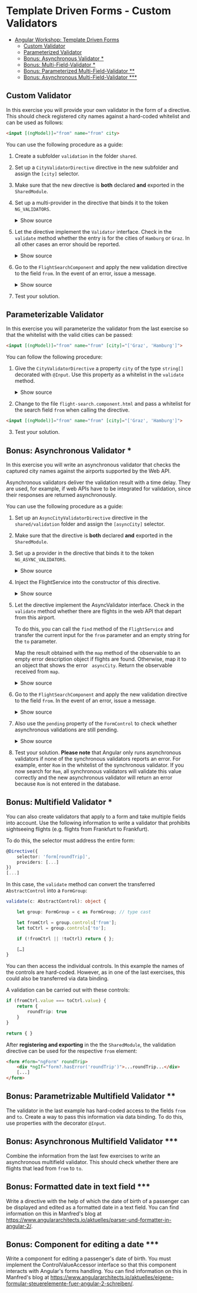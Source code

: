 # Template Driven Forms - Custom Validators

- [Angular Workshop: Template Driven Forms](#angular-workshop-template-driven-forms)
  - [Custom Validator](#custom-validator)
  - [Parameterized Validator](#parameterized-validator)
  - [Bonus: Asynchronous Validator *](#bonus-asynchronous-validator-)
  - [Bonus: Multi-Field-Validator *](#bonus-multi-field-validator-)
  - [Bonus: Parameterized Multi-Field-Validator **](#bonus-parameterized-multi-field-validator-)
  - [Bonus: Asynchronous Multi-Field-Validator ***](#bonus-asynchronous-multi-field-validator-)

## Custom Validator

In this exercise you will provide your own validator in the form of a directive. This should check registered city names against a hard-coded whitelist and can be used as follows:

```html
<input [(ngModel)]="from" name="from" city>
```

You can use the following procedure as a guide:

1. Create a subfolder ``validation`` in the folder ``shared``.

2. Set up a ``CityValidatorDirective`` directive in the new subfolder and assign the ``[city]`` selector.

3. Make sure that the new directive is **both** declared **and** exported in the ``SharedModule``.

4. Set up a multi-provider in the directive that binds it to the token ``NG_VALIDATORS``.

    <details>
    <summary>Show source</summary>
    <p>

    ```TypeScript
    @Directive({
        selector: '[city]',
        providers: [{
            provide: NG_VALIDATORS,
            useExisting: CityValidatorDirective,
            multi: true
        }]
    })
    export class CityValidatorDirective {
        [...]
    }    
    ```

    </p>
    </details>

5. Let the directive implement the ``Validator`` interface. Check in the ``validate`` method whether the entry is for the cities of ``Hamburg`` or ``Graz``. In all other cases an error should be reported.

    <details>
    <summary>Show source</summary>
    <p>

    ```TypeScript
    @Directive({
    ...
    })
    export class CityValidatorDirective implements Validator {

        validate(c: AbstractControl): ValidationErrors | null {
            const validCities: string[] = ['Hamburg', 'Graz'];
            if (c.value && validCities.indexOf(c.value) === -1) {
                return {
                    city: {
                        actualValue: c.value,
                        validCities: validCities
                    }
                }
            }
            return null;
        }

    }
    ```

    </p>
    </details>

6. Go to the ``FlightSearchComponent`` and apply the new validation directive to the field ``from``. In the event of an error, issue a message.

    <details>
    <summary>Show source</summary>
    <p>

    ```html
    <input name="from" [(ngModel)]="from"
           required		
           minlength="3"		
           maxlength="15"		
           pattern="[a-zA-Z ]*"
           city>
    [...]
    <div *ngIf="form?.controls['from']?.hasError('city')">
        ... city ...
    </div>
    [...]
    ```

    </p>
    </details>

7. Test your solution.

## Parameterizable Validator

In this exercise you will parameterize the validator from the last exercise so that the whitelist with the valid cities can be passed:

```html
<input [(ngModel)]="from" name="from" [city]="['Graz', 'Hamburg']">
```

You can follow the following procedure:

1. Give the ``CityValidatorDirective`` a property ``city`` of the type ``string[]`` decorated with ``@Input``. Use this property as a whitelist in the ``validate`` method.

    <details>
    <summary>Show source</summary>
    <p>

    ```TypeScript
    @Directive({
    ...
    })
    export class CityValidatorDirective implements Validator {

        @Input() city: string[];

        validate(c: AbstractControl): ValidationErrors | null {
            if (c.value && this.city.indexOf(c.value) === -1) {
                return {
                    city: {
                        actualCity: c.value,
                        validCities: this.city
                    }
                }
            }
            return { };
        }
    }    
    ```

    </p>
    </details>

2. Change to the file ``flight-search.component.html`` and pass a whitelist for the search field ``from`` when calling the directive.

```html
<input [(ngModel)]="from" name="from" [city]="['Graz', 'Hamburg']">
```

3. Test your solution.

## Bonus: Asynchronous Validator *

In this exercise you will write an asynchronous validator that checks the captured city names against the airports supported by the Web API.

Asynchronous validators deliver the validation result with a time delay. They are used, for example, if web APIs have to be integrated for validation, since their responses are returned asynchronously.

You can use the following procedure as a guide:

1. Set up an ``AsyncCityValidatorDirective`` directive in the ``shared/validation`` folder and assign the ``[asyncCity]`` selector.

2. Make sure that the directive is **both** declared **and** exported in the ``SharedModule``.

3. Set up a provider in the directive that binds it to the token ``NG_ASYNC_VALIDATORS``.

    <details>
    <summary>Show source</summary>
    <p>

    ```TypeScript
    @Directive({
        selector: '[asyncCity]',
        providers: [{
            provide: NG_ASYNC_VALIDATORS,
            useExisting: AsyncCityValidatorDirective,
            multi: true
        }]
    })
    export class AsyncCityValidatorDirective {
        [...]
    }    
    ```

    </p>
    </details>

4. Inject the FlightService into the constructor of this directive.

    <details>
    <summary>Show source</summary>
    <p>

    ```TypeScript
    @Directive({
        [...]
    })
    export class AsyncCityValidatorDirective {
        [...]
        constructor(private flightService: FlightService) {
        }
        [...]
    }    
    ```

    </p>
    </details>

5. Let the directive implement the AsyncValidator interface. Check in the ``validate`` method whether there are flights in the web API that depart from this airport.

   To do this, you can call the ``find`` method of the ``FlightService`` and transfer the current input for the ``from`` parameter and an empty string for the ``to`` parameter.

   Map the result obtained with the ``map`` method of the observable to an empty error description object if flights are found. Otherwise, map it to an object that shows the error `` asyncCity``. Return the observable received from ``map``.

    <details>
    <summary>Show source</summary>
    <p>

    ```TypeScript
    import { map, delay } from 'rxjs/operators';
    [...]

    @Directive({
    ...
    })
    export class AsyncCityValidatorDirective implements AsyncValidator {
        [...]
        constructor(private flightService: FlightService) {
        }
        [...]

        validate(c: AbstractControl): Observable<ValidationErrors | null> {
            return this.flightService.find(c.value, '').pipe(
                map(flights => (flights.length) > 0 ? {} : {asyncCity: true}),
                delay(4000) // <-- delay; can be removed later...
            );
        }

    }
    ```

    </p>
    </details>

6. Go to the ``FlightSearchComponent`` and apply the new validation directive to the field ``from``. In the event of an error, issue a message.

    <details>
    <summary>Show source</summary>
    <p>

    ```html
    <input name="from" [(ngModel)]="from"
           required		
           minlength="3"		
           maxlength="15"		
           pattern="[a-zA-Z ]*"
           asyncCity
           city="Graz,Hamburg,Zürich">
    [...]
    <div *ngIf="form?.controls['from']?.hasError('asyncCity')">
        ... asyncCity ...
    </div>
    [...]
    ```

    </p>
    </details>

7. Also use the ``pending`` property of the ``FormControl`` to check whether asynchronous validations are still pending.

    <details>
    <summary>Show source</summary>
    <p>

    ```html
    <div *ngIf="form?.controls['from']?.pending">
        ... Executing Async Validator ...
    </div>
    [...]
    ```

    </p>
    </details>

8. Test your solution. **Please note** that Angular only runs asynchronous validators if none of the synchronous validators reports an error. For example, enter ``Rom`` in the whitelist of the synchronous validator. If you now search for ``Rom``, all synchronous validators will validate this value correctly and the new asynchronous validator will return an error because ``Rom`` is not entered in the database.

## Bonus: Multifield Validator *

You can also create validators that apply to a form and take multiple fields into account. Use the following information to write a validator that prohibits sightseeing flights (e.g. flights from Frankfurt to Frankfurt).

To do this, the selector must address the entire form:

```TypeScript
@Directive({
    selector: 'form[roundTrip]',
    providers: [...]
})
[...]
```

In this case, the ``validate`` method can convert the transferred ``AbstractControl`` into a ``FormGroup``:

```TypeScript
validate(c: AbstractControl): object {

    let group: FormGroup = c as FormGroup; // type cast

    let fromCtrl = group.controls['from'];
    let toCtrl = group.controls['to'];

    if (!fromCtrl || !toCtrl) return { };

    […]
}
```

You can then access the individual controls. In this example the names of the controls are hard-coded. However, as in one of the last exercises, this could also be transferred via data binding.

A validation can be carried out with these controls:

```TypeScript
if (fromCtrl.value === toCtrl.value) {
    return {
        roundTrip: true
    }
}

return { }
```

After **registering and exporting** in the the ``SharedModule``, the validation directive can be used for the respective ``from`` element:

```html
<form #form="ngForm" roundTrip>
    <div *ngIf="form?.hasError('roundTrip')">...roundTrip...</div>
    [...]
</form>
```

## Bonus: Parametrizable Multifield Validator **

The validator in the last example has hard-coded access to the fields ``from`` and ``to``. Create a way to pass this information via data binding. To do this, use properties with the decorator ``@Input``.

## Bonus: Asynchronous Multifield Validator ***

Combine the information from the last few exercises to write an asynchronous multifield validator. This should check whether there are flights that lead from ``from`` to ``to``.

## Bonus: Formatted date in text field ***

Write a directive with the help of which the date of birth of a passenger can be displayed and edited as a formatted date in a text field. You can find information on this in Manfred's blog at https://www.angulararchitects.io/aktuelles/parser-und-formatter-in-angular-2/.

## Bonus: Component for editing a date ***

Write a component for editing a passenger's date of birth. You must implement the ControlValueAccessor interface so that this component interacts with Angular's forms handling. You can find information on this in Manfred's blog at https://www.angulararchitects.io/aktuelles/eigene-formular-steuerelemente-fuer-angular-2-schreiben/.
